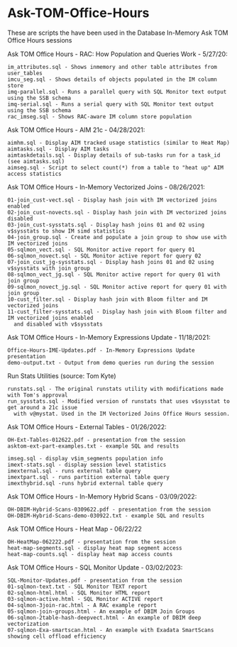 # Ask-TOM-Office-Hours

These are scripts the have been used in the Database In-Memory Ask TOM Office Hours sessions

Ask TOM Office Hours - RAC: How Population and Queries Work - 5/27/20:
```
im_attributes.sql - Shows inmemory and other table attributes from user_tables
imcu_seg.sql - Shows details of objects populated in the IM column store
imq-parallel.sql - Runs a parallel query with SQL Monitor text output using the SSB schema
imq-serial.sql - Runs a serial query with SQL Monitor text output using the SSB schema
rac_imseg.sql - Shows RAC-aware IM column store population
```

Ask TOM Office Hours - AIM 21c - 04/28/2021:
```
aimhm.sql - Display AIM tracked usage statistics (similar to Heat Map)
aimtasks.sql - Display AIM tasks
aimtaskdetails.sql - Display details of sub-tasks run for a task_id (see aimtasks.sql)
aimseg.sql - Script to select count(*) from a table to "heat up" AIM access statistics
```

Ask TOM Office Hours - In-Memory Vectorized Joins - 08/26/2021:
```
01-join_cust-vect.sql - Display hash join with IM vectorized joins enabled
02-join_cust-novects.sql - Display hash join with IM vectorized joins disabled
03-join_cust-sysstats.sql - Display hash joins 01 and 02 using v$sysstats to show IM simd statistics
04-join_group.sql - Create and populate a join group to show use with IM vectorized joins
05-sqlmon_vect.sql - SQL Monitor active report for query 01
06-sqlmon_novect.sql - SQL Monitor active report for query 02
07-join_cust_jg-sysstats.sql - Display hash joins 01 and 02 using v$sysstats with join group
08-sqlmon_vect_jg.sql - SQL Monitor active report for query 01 with join group
09-sqlmon_novect_jg.sql - SQL Monitor active report for query 01 with join group
10-cust_filter.sql - Display hash join with Bloom filter and IM vectorized joins
11-cust_filter-sysstats.sql - Display hash join with Bloom filter and IM vectorized joins enabled 
  and disabled with v$sysstats
```

Ask TOM Office Hours - In-Memory Expressions Update - 11/18/2021:
```
Office-Hours-IME-Updates.pdf - In-Memory Expressions Update presentation
demo-output.txt - Output from demo queries run during the session
```

Run Stats Utilities (source: Tom Kyte)
```
runstats.sql - The original runstats utility with modifications made with Tom's approval
run_sysstats.sql - Modified version of runstats that uses v$sysstat to get around a 21c issue 
  with v@mystat. Used in the IM Vectorized Joins Office Hours session.
```

Ask TOM Office Hours - External Tables - 01/26/2022:
```
OH-Ext-Tables-012622.pdf - presentation from the session
asktom-ext-part-examples.txt - example SQL and results

imseg.sql - display v$im_segments population info
imext-stats.sql - display session level statistics
imexternal.sql - runs external table query
imextpart.sql - runs partition external table query
imexthybrid.sql -runs hybrid external table query
```

Ask TOM Office Hours - In-Memory Hybrid Scans - 03/09/2022:
```
OH-DBIM-Hybrid-Scans-0309622.pdf - presentation from the session
OH-DBIM-Hybrid-Scans-demo-030922.txt - example SQL and results
```

Ask TOM Office Hours - Heat Map - 06/22/22
```
OH-HeatMap-062222.pdf - presentation from the session
heat-map-segments.sql - display heat map segment access
heat-map-counts.sql - display heat map access counts
```

Ask TOM Office Hours - SQL Monitor Update - 03/02/2023:
```
SQL-Monitor-Updates.pdf - presentation from the session
01-sqlmon-text.txt - SQL Monitor TEXT report
02-sqlmon-html.html - SQL Monitor HTML report
03-sqlmon-active.html - SQL Monitor ACTIVE report
04-sqlmon-3join-rac.html - A RAC example report
05-sqlmon-join-groups.html - An example of DBIM Join Groups
06-sqlmon-2table-hash-deepvect.html - An example of DBIM deep vectorization
07-sqlmon-Exa-smartscan.html - An example with Exadata SmartScans showing cell offload efficiency
```
